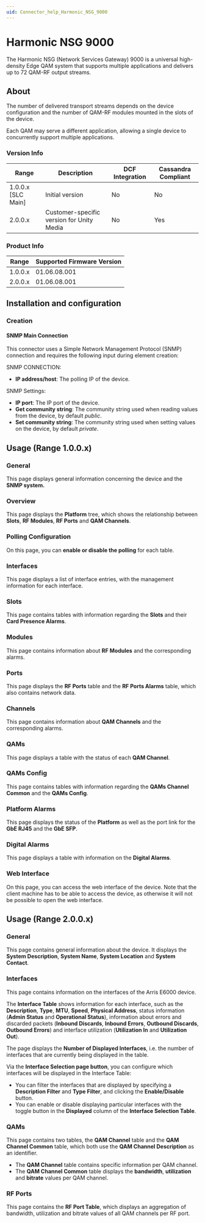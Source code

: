 ```yaml
---
uid: Connector_help_Harmonic_NSG_9000
---
```


# Harmonic NSG 9000

The Harmonic NSG (Network Services Gateway) 9000 is a universal high-density Edge QAM system that supports multiple applications and delivers up to 72 QAM-RF output streams.

## About

The number of delivered transport streams depends on the device configuration and the number of QAM-RF modules mounted in the slots of the device.

Each QAM may serve a different application, allowing a single device to concurrently support multiple applications.

### Version Info

| Range              | Description                               | DCF Integration | Cassandra Compliant |
|--------------------|-------------------------------------------|-----------------|---------------------|
| 1.0.0.x [SLC Main] | Initial version                           | No              | No                  |
| 2.0.0.x            | Customer-specific version for Unity Media | No              | Yes                 |

### Product Info

| Range | Supported Firmware Version |
|------------------|-----------------------------|
| 1.0.0.x          | 01.06.08.001                |
| 2.0.0.x          | 01.06.08.001                |

## Installation and configuration

### Creation

#### SNMP Main Connection

This connector uses a Simple Network Management Protocol (SNMP) connection and requires the following input during element creation:

SNMP CONNECTION:

- **IP address/host**: The polling IP of the device.

SNMP Settings:

- **IP port**: The IP port of the device.
- **Get community string**: The community string used when reading values from the device, by default *public*.
- **Set community string**: The community string used when setting values on the device, by default *private*.

## Usage (Range 1.0.0.x)

### General

This page displays general information concerning the device and the **SNMP system.**

### Overview

This page displays the **Platform** tree, which shows the relationship between **Slots**, **RF Modules**, **RF Ports** and **QAM Channels**.

### Polling Configuration

On this page, you can **enable or disable the polling** for each table.

### Interfaces

This page displays a list of interface entries, with the management information for each interface.

### Slots

This page contains tables with information regarding the **Slots** and their **Card Presence Alarms**.

### Modules

This page contains information about **RF Modules** and the corresponding alarms.

### Ports

This page displays the **RF Ports** table and the **RF Ports Alarms** table, which also contains network data.

### Channels

This page contains information about **QAM Channels** and the corresponding alarms.

### QAMs

This page displays a table with the status of each **QAM Channel**.

### QAMs Config

This page contains tables with information regarding the **QAMs Channel Common** and the **QAMs Config**.

### Platform Alarms

This page displays the status of the **Platform** as well as the port link for the **GbE RJ45** and the **GbE SFP**.

### Digital Alarms

This page displays a table with information on the **Digital Alarms**.

### Web Interface

On this page, you can access the web interface of the device. Note that the client machine has to be able to access the device, as otherwise it will not be possible to open the web interface.

## Usage (Range 2.0.0.x)

### General

This page contains general information about the device. It displays the **System Description**, **System Name**, **System Location** and **System Contact**.

### Interfaces

This page contains information on the interfaces of the Arris E6000 device.

The **Interface Table** shows information for each interface, such as the **Description**, **Type**, **MTU**, **Speed**, **Physical Address**, status information (**Admin Status** and **Operational Status**), information about errors and discarded packets (**Inbound Discards**, **Inbound Errors**, **Outbound Discards**, **Outbound Errors**) and interface utilization (**Utilization In** and **Utilization Out**).

The page displays the **Number of Displayed Interfaces**, i.e. the number of interfaces that are currently being displayed in the table.

Via the **Interface Selection page button**, you can configure which interfaces will be displayed in the Interface Table:

- You can filter the interfaces that are displayed by specifying a **Description Filter** and **Type Filter**, and clicking the **Enable/Disable** button.
- You can enable or disable displaying particular interfaces with the toggle button in the **Displayed** column of the **Interface Selection Table**.

### QAMs

This page contains two tables, the **QAM Channel** table and the **QAM Channel Common** table, which both use the **QAM Channel Description** as an identifier.

- The **QAM Channel** table contains specific information per QAM channel.
- The **QAM Channel Common** table displays the **bandwidth**, **utilization** and **bitrate** values per QAM channel.

### RF Ports

This page contains the **RF Port Table**, which displays an aggregation of bandwidth, utilization and bitrate values of all QAM channels per RF port.
